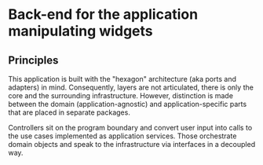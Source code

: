 # Back-end for the application manipulating widgets

## Principles

This application is built with the "hexagon" architecture (aka ports and adapters) in mind.
Consequently, layers are not articulated, there is only the core and the surrounding infrastructure.
However, distinction is made between the domain (application-agnostic) and application-specific parts
that are placed in separate packages.

Controllers sit on the program boundary and convert user input into calls to the use cases
implemented as application services. Those orchestrate domain objects and speak to the infrastructure
via interfaces in a decoupled way.
